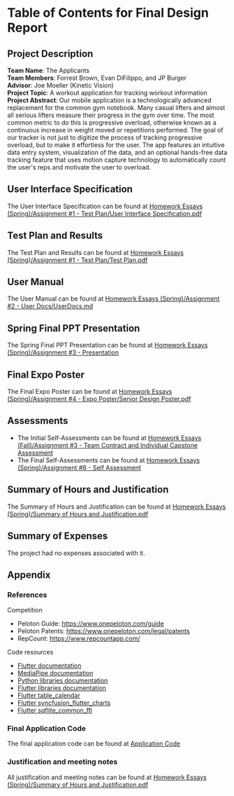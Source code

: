 # Table of Contents for Final Design Report

## Project Description

**Team Name**:  The Applicants</br>
**Team Members**: Forrest Brown, Evan DiFilippo, and JP Burger</br>
**Advisor**: Joe Moeller (Kinetic Vision)</br>
**Project Topic**: A workout application for tracking workout information</br>
**Project Abstract**: Our mobile application is a technologically advanced replacement for the common gym notebook. Many casual lifters and almost all serious lifters measure their progress in the gym over time. The most common metric to do this is progressive overload, otherwise known as a continuous increase in weight moved or repetitions performed. The goal of our tracker is not just to digitize the process of tracking progressive overload, but to make it effortless for the user. The app features an intuitive data entry system, visualization of the data, and an optional hands-free data tracking feature that uses motion capture technology to automatically count the user's reps and motivate the user to overload.

## User Interface Specification

The User Interface Specification can be found at [Homework Essays (Spring)/Assignment #1 - Test Plan/User Interface Specification.pdf](Homework%20Essays%20(Spring)/Assignment%20%231%20-%20Test%20Plan/User%20Interface%20Specification.pdf)

## Test Plan and Results

The Test Plan and Results can be found at [Homework Essays (Spring)/Assignment #1 - Test Plan/Test Plan.pdf](Homework%20Essays%20(Spring)/Assignment%20%231%20-%20Test%20Plan/Test%20Plan.pdf)

## User Manual

The User Manual can be found at [Homework Essays (Spring)/Assignment #2 - User Docs/UserDocs.md](Homework%20Essays%20(Spring)/Assignment%20%232%20-%20User%20Docs/UserDocs.md)

## Spring Final PPT Presentation

The Spring Final PPT Presentation can be found at [Homework Essays (Spring)/Assignment #3 - Presentation](Homework%20Essays%20(Spring)/Assignment%20%233%20-%20Presentation)

## Final Expo Poster

The Final Expo Poster can be found at [Homework Essays (Spring)/Assignment #4 - Expo Poster/Senior Design Poster.pdf](Homework%20Essays%20(Spring)/Assignment%20%234%20-%20Expo%20Poster/Senior%20Design%20Poster.pdf)

## Assessments

- The Initial Self-Assessments can be found at [Homework Essays (Fall)/Assignment #3 - Team Contract and Individual Capstone Assessment](Homework%20Essays%20(Fall)/Assignment%20%233%20-%20Team%20Contract%20and%20Individual%20Capstone%20Assessment)
- The Final Self-Assessments can be found at [Homework Essays (Spring)/Assignment #6 - Self Assessment](Homework%20Essays%20(Spring)/Assignment%20%236%20-%20Self%20Assessment)

## Summary of Hours and Justification

The Summary of Hours and Justification can be found at [Homework Essays (Spring)/Summary of Hours and Justification.pdf](Homework%20Essays%20(Spring)/Summary%20of%20Hours%20and%20Justification.pdf)

## Summary of Expenses

The project had no expenses associated with it.

## Appendix

### References

Competition
- Peloton Guide: https://www.onepeloton.com/guide
- Peloton Patents: https://www.onepeloton.com/legal/patents
- RepCount: https://www.repcountapp.com/

Code resources
- [Flutter documentation](https://docs.flutter.dev/)
- [MediaPipe documentation](https://developers.google.com/mediapipe/)
- [Python libraries documentation](https://docs.python.org/3/library/)
- [Flutter libraries documentation](https://pub.dev/)
- [Flutter table_calendar](https://pub.dev/packages/table_calendar)
- [Flutter syncfusion_flutter_charts](https://pub.dev/packages/syncfusion_flutter_charts)
- [Flutter sqflite_common_ffi](https://pub.dev/packages/sqflite_common_ffi)

### Final Application Code

The final application code can be found at [Application Code](Application%20Code) 

### Justification and meeting notes

All justification and meeting notes can be found at [Homework Essays (Spring)/Summary of Hours and Justification.pdf](Homework%20Essays%20(Spring)/Summary%20of%20Hours%20and%20Justification.pdf)
